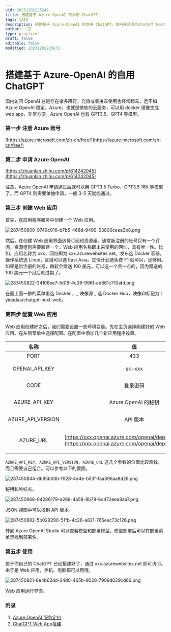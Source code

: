 ```yaml
---
uid: 20231202225242
title: 搭建基于 Azure-OpenAI 的自用 ChatGPT
tags: [AI]
description: 搭建基于 Azure-OpenAI 的自用 ChatGPT，使用开源项目chatGPT Next Web
author: 一刀
type: practice
draft: false
editable: false
modified: 20231202225633
---
```


# 搭建基于 Azure-OpenAI 的自用 ChatGPT

国内访问 OpenAI 总是存在诸多阻碍，充值或者拼车使用也经常翻车，远不如 Azure OpenAI 稳定。Azure，也就是微软的云服务，可以用 docker 镜像生成 web app，非常方便。Azure OpenAI 也有 GPT3.5、GPT4 等模型。

### 第一步 注册 Azure 账号

[https://azure.microsoft.com/zh-cn/free/](https://azure.microsoft.com/zh-cn/free/)

### 第二步 申请 Azure OpenAI

[https://zhuanlan.zhihu.com/p/614242045](https://zhuanlan.zhihu.com/p/614242045)

注意，Azure OpenAI 申请通过后就可以用 GPT3.5 Turbo、GPT3.5 16K 等模型了。而 GPT4 则需要单独申请，一般 3-5 天就能通过。

### 第三步 创建 Web 应用

首先，在应用程序服务中创建一个 Web 应用。

![287450800-9749c016-b7b5-468d-9499-63800ceea3b8.png](https://cdn.pkmer.cn/images/202312022253758.png!pkmer)

然后，在创建 Web 应用界面选择订阅和资源组。通常新注册的账号只有一个订阅，资源组则需要新建一个。Web 应用名称即未来使用的网址，具有唯一性。比如，应用名称为 xxx，网址即为 xxx.azurewebsites.net。发布选 Docker 容器，操作系统选 Linux，区域可以选 East Asia。定价计划选免费 F1 就可以，足够用。如果是新注册的账号，微软会赠送 100 美元，可以选一个贵一点的，因为赠送的 100 美元一个月后就过期了。

![287450822-34108ee7-fd08-4c09-996f-ab861c710afd.png](https://cdn.pkmer.cn/images/202312022253335.png!pkmer)

在最上面一排的菜单里选 Docker ，_ 映像源 _ 选 Docker Hub，映像和标记为：yidadaa/chatgpt-next-web。

### 第四步 配置 Web 应用

Web 应用创建好之后，我们需要设置一些环境变量。先在主页选择刚建好的 Web 应用。在左侧菜单中选择配置。在配置中添加几个新应用程序设置。

|名称|值|备注|
|:-:|:-:|:-:|
|PORT|433||
|OPENAI_API_KEY|sk-xxx|如果用 OpenAI 的 Key，可以在这里输入|
|CODE|登录密码|可以设置多个密码，如 password1,password2|
|AZURE_API_KEY|Azure OpenAI 的秘钥|在已创建的 Azure OpenAI 中查看|
|AZURE_API_VERSION|API 版本|在已创建的 Azure OpenAI 中查看|
|AZURE_URL|[https://xxx.openai.azure.com/openai/deployments/name](https://xxx.openai.azure.com/openai/deployments/name)|xxx 为终结点，name 为 Azure OpenAI 中的部署名|

`AZURE_API_KEY`、`AZURE_API_VERSION`、`AZURE_URL` 这几个参数的位置比较难找，而且需要自己组合。可以参考以下的截图。

![287450844-db85b00b-f928-4d4e-b53f-faa396aa8d26.png](https://cdn.pkmer.cn/images/202312022255163.png!pkmer)

秘钥和终结点。

![287450868-04286179-a268-4a58-8b78-6c473eea9aa7.png](https://cdn.pkmer.cn/images/202312022255979.png!pkmer)

JSON 视图中可以找到 API 版本。

![287450882-5b029290-51fb-4c26-a821-765eec73c126.png](https://cdn.pkmer.cn/images/202312022256884.png!pkmer)

转到 Azure OpenAI Studio 可以查看模型和部署模型。模型部署后可以在部署菜单里找到部署名。

### 第五步 使用

属于你自己的 ChatGPT 已经搭建好了，通过 xxx.azurewebsites.net 即可访问。由于是 Web 应用，手机、电脑都可以用哦。

![287450921-6e4b62dd-24d0-465b-9028-7909d029cd66.png](https://cdn.pkmer.cn/images/202312022256035.png!pkmer)

Web 应用运行界面。

### 附录

1. [Azure OpenAI 服务定价](https://azure.microsoft.com/zh-cn/pricing/details/cognitive-services/openai-service/)
2. [ChatGPT Web App搭建](https://edi.wang/post/2023/5/18/deploy-chatgpt-next-web-to-azure-app-service-with-individual-account-login-in-3-minutes)